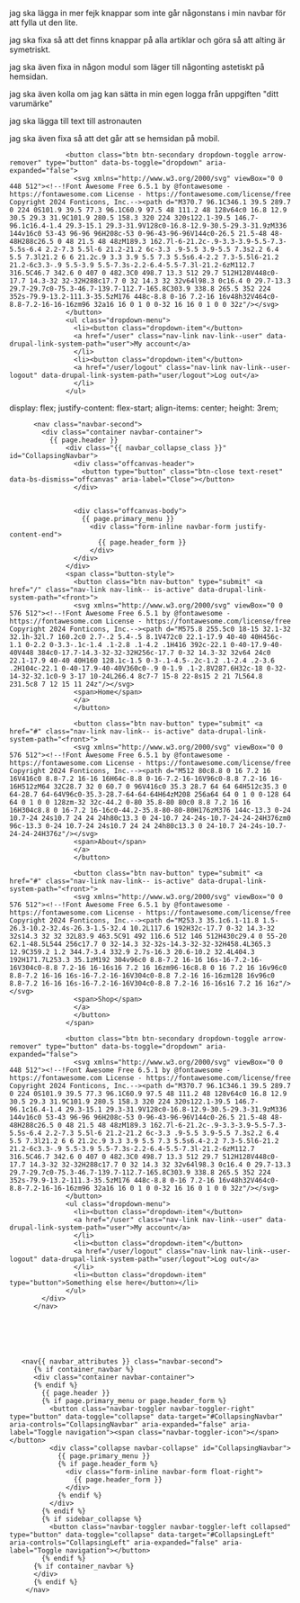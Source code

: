 jag ska lägga in mer fejk knappar som inte går någonstans i min navbar för att fylla ut den lite.

jag ska fixa så att det finns knappar på alla artiklar och göra så att alting är symetriskt.

jag ska även fixa in någon modul som läger till någonting astetiskt på hemsidan.

jag ska även kolla om jag kan sätta in min egen logga från uppgiften "ditt varumärke"

jag ska lägga till text till astronauten

jag ska även fixa så att det går att se hemsidan på mobil.


                  <button class="btn btn-secondary dropdown-toggle arrow-remover" type="button" data-bs-toggle="dropdown" aria-expanded="false">
                    <svg xmlns="http://www.w3.org/2000/svg" viewBox="0 0 448 512"><!--!Font Awesome Free 6.5.1 by @fontawesome - https://fontawesome.com License - https://fontawesome.com/license/free Copyright 2024 Fonticons, Inc.--><path d="M370.7 96.1C346.1 39.5 289.7 0 224 0S101.9 39.5 77.3 96.1C60.9 97.5 48 111.2 48 128v64c0 16.8 12.9 30.5 29.3 31.9C101.9 280.5 158.3 320 224 320s122.1-39.5 146.7-96.1c16.4-1.4 29.3-15.1 29.3-31.9V128c0-16.8-12.9-30.5-29.3-31.9zM336 144v16c0 53-43 96-96 96H208c-53 0-96-43-96-96V144c0-26.5 21.5-48 48-48H288c26.5 0 48 21.5 48 48zM189.3 162.7l-6-21.2c-.9-3.3-3.9-5.5-7.3-5.5s-6.4 2.2-7.3 5.5l-6 21.2-21.2 6c-3.3 .9-5.5 3.9-5.5 7.3s2.2 6.4 5.5 7.3l21.2 6 6 21.2c.9 3.3 3.9 5.5 7.3 5.5s6.4-2.2 7.3-5.5l6-21.2 21.2-6c3.3-.9 5.5-3.9 5.5-7.3s-2.2-6.4-5.5-7.3l-21.2-6zM112.7 316.5C46.7 342.6 0 407 0 482.3C0 498.7 13.3 512 29.7 512H128V448c0-17.7 14.3-32 32-32H288c17.7 0 32 14.3 32 32v64l98.3 0c16.4 0 29.7-13.3 29.7-29.7c0-75.3-46.7-139.7-112.7-165.8C303.9 338.8 265.5 352 224 352s-79.9-13.2-111.3-35.5zM176 448c-8.8 0-16 7.2-16 16v48h32V464c0-8.8-7.2-16-16-16zm96 32a16 16 0 1 0 0-32 16 16 0 1 0 0 32z"/></svg>
                  </button>
                  <ul class="dropdown-menu">
                    <li><button class="dropdown-item"</button> 
                    <a href="/user" class="nav-link nav-link--user" data-drupal-link-system-path="user">My account</a>
                    </li>
                    <li><button class="dropdown-item"</button>
                    <a href="/user/logout" class="nav-link nav-link--user-logout" data-drupal-link-system-path="user/logout">Log out</a>
                    </li>
                  </ul>

display: flex;
justify-content: flex-start;
align-items: center;
height: 3rem;





          <nav class="navbar-second">
            <div class="container navbar-container">
              {{ page.header }}
                  <div class="{{ navbar_collapse_class }}" id="CollapsingNavbar">
                    <div class="offcanvas-header">
                      <button type="button" class="btn-close text-reset" data-bs-dismiss="offcanvas" aria-label="Close"></button>
                    </div>

                    
                    <div class="offcanvas-body">
                      {{ page.primary_menu }}
                        <div class="form-inline navbar-form justify-content-end">
                          {{ page.header_form }}
                        </div>
                    </div>
                  </div>
                  <span class="button-style">
                    <button class="btn nav-button" type="submit" <a href="/" class="nav-link nav-link-- is-active" data-drupal-link-system-path="<front>">
                    <svg xmlns="http://www.w3.org/2000/svg" viewBox="0 0 576 512"><!--!Font Awesome Free 6.5.1 by @fontawesome - https://fontawesome.com License - https://fontawesome.com/license/free Copyright 2024 Fonticons, Inc.--><path d="M575.8 255.5c0 18-15 32.1-32 32.1h-32l.7 160.2c0 2.7-.2 5.4-.5 8.1V472c0 22.1-17.9 40-40 40H456c-1.1 0-2.2 0-3.3-.1c-1.4 .1-2.8 .1-4.2 .1H416 392c-22.1 0-40-17.9-40-40V448 384c0-17.7-14.3-32-32-32H256c-17.7 0-32 14.3-32 32v64 24c0 22.1-17.9 40-40 40H160 128.1c-1.5 0-3-.1-4.5-.2c-1.2 .1-2.4 .2-3.6 .2H104c-22.1 0-40-17.9-40-40V360c0-.9 0-1.9 .1-2.8V287.6H32c-18 0-32-14-32-32.1c0-9 3-17 10-24L266.4 8c7-7 15-8 22-8s15 2 21 7L564.8 231.5c8 7 12 15 11 24z"/></svg>
                    <span>Home</span>
                    </a>
                    </button>

                    <button class="btn nav-button" type="submit" <a href="#" class="nav-link nav-link-- is-active" data-drupal-link-system-path="<front>">
                    <svg xmlns="http://www.w3.org/2000/svg" viewBox="0 0 576 512"><!--!Font Awesome Free 6.5.1 by @fontawesome - https://fontawesome.com License - https://fontawesome.com/license/free Copyright 2024 Fonticons, Inc.--><path d="M512 80c8.8 0 16 7.2 16 16V416c0 8.8-7.2 16-16 16H64c-8.8 0-16-7.2-16-16V96c0-8.8 7.2-16 16-16H512zM64 32C28.7 32 0 60.7 0 96V416c0 35.3 28.7 64 64 64H512c35.3 0 64-28.7 64-64V96c0-35.3-28.7-64-64-64H64zM208 256a64 64 0 1 0 0-128 64 64 0 1 0 0 128zm-32 32c-44.2 0-80 35.8-80 80c0 8.8 7.2 16 16 16H304c8.8 0 16-7.2 16-16c0-44.2-35.8-80-80-80H176zM376 144c-13.3 0-24 10.7-24 24s10.7 24 24 24h80c13.3 0 24-10.7 24-24s-10.7-24-24-24H376zm0 96c-13.3 0-24 10.7-24 24s10.7 24 24 24h80c13.3 0 24-10.7 24-24s-10.7-24-24-24H376z"/></svg>    
                    <span>About</span>
                    </a>
                    </button>
                    
                    <button class="btn nav-button" type="submit" <a href="#" class="nav-link nav-link-- is-active" data-drupal-link-system-path="<front>">
                    <svg xmlns="http://www.w3.org/2000/svg" viewBox="0 0 576 512"><!--!Font Awesome Free 6.5.1 by @fontawesome - https://fontawesome.com License - https://fontawesome.com/license/free Copyright 2024 Fonticons, Inc.--><path d="M253.3 35.1c6.1-11.8 1.5-26.3-10.2-32.4s-26.3-1.5-32.4 10.2L117.6 192H32c-17.7 0-32 14.3-32 32s14.3 32 32 32L83.9 463.5C91 492 116.6 512 146 512H430c29.4 0 55-20 62.1-48.5L544 256c17.7 0 32-14.3 32-32s-14.3-32-32-32H458.4L365.3 12.9C359.2 1.2 344.7-3.4 332.9 2.7s-16.3 20.6-10.2 32.4L404.3 192H171.7L253.3 35.1zM192 304v96c0 8.8-7.2 16-16 16s-16-7.2-16-16V304c0-8.8 7.2-16 16-16s16 7.2 16 16zm96-16c8.8 0 16 7.2 16 16v96c0 8.8-7.2 16-16 16s-16-7.2-16-16V304c0-8.8 7.2-16 16-16zm128 16v96c0 8.8-7.2 16-16 16s-16-7.2-16-16V304c0-8.8 7.2-16 16-16s16 7.2 16 16z"/></svg>
                    <span>Shop</span>
                    </a>
                    </button>
                  </span>

                  <button class="btn btn-secondary dropdown-toggle arrow-remover" type="button" data-bs-toggle="dropdown" aria-expanded="false">
                    <svg xmlns="http://www.w3.org/2000/svg" viewBox="0 0 448 512"><!--!Font Awesome Free 6.5.1 by @fontawesome - https://fontawesome.com License - https://fontawesome.com/license/free Copyright 2024 Fonticons, Inc.--><path d="M370.7 96.1C346.1 39.5 289.7 0 224 0S101.9 39.5 77.3 96.1C60.9 97.5 48 111.2 48 128v64c0 16.8 12.9 30.5 29.3 31.9C101.9 280.5 158.3 320 224 320s122.1-39.5 146.7-96.1c16.4-1.4 29.3-15.1 29.3-31.9V128c0-16.8-12.9-30.5-29.3-31.9zM336 144v16c0 53-43 96-96 96H208c-53 0-96-43-96-96V144c0-26.5 21.5-48 48-48H288c26.5 0 48 21.5 48 48zM189.3 162.7l-6-21.2c-.9-3.3-3.9-5.5-7.3-5.5s-6.4 2.2-7.3 5.5l-6 21.2-21.2 6c-3.3 .9-5.5 3.9-5.5 7.3s2.2 6.4 5.5 7.3l21.2 6 6 21.2c.9 3.3 3.9 5.5 7.3 5.5s6.4-2.2 7.3-5.5l6-21.2 21.2-6c3.3-.9 5.5-3.9 5.5-7.3s-2.2-6.4-5.5-7.3l-21.2-6zM112.7 316.5C46.7 342.6 0 407 0 482.3C0 498.7 13.3 512 29.7 512H128V448c0-17.7 14.3-32 32-32H288c17.7 0 32 14.3 32 32v64l98.3 0c16.4 0 29.7-13.3 29.7-29.7c0-75.3-46.7-139.7-112.7-165.8C303.9 338.8 265.5 352 224 352s-79.9-13.2-111.3-35.5zM176 448c-8.8 0-16 7.2-16 16v48h32V464c0-8.8-7.2-16-16-16zm96 32a16 16 0 1 0 0-32 16 16 0 1 0 0 32z"/></svg>
                  </button>
                  <ul class="dropdown-menu">
                    <li><button class="dropdown-item"</button> 
                    <a href="/user" class="nav-link nav-link--user" data-drupal-link-system-path="user">My account</a>
                    </li>
                    <li><button class="dropdown-item"</button>
                    <a href="/user/logout" class="nav-link nav-link--user-logout" data-drupal-link-system-path="user/logout">Log out</a>
                    </li>
                    <li><button class="dropdown-item" type="button">Something else here</button></li>
                  </ul>
            </div>
          </nav>






       <nav{{ navbar_attributes }} class="navbar-second">
          {% if container_navbar %}
          <div class="container navbar-container">
          {% endif %}
            {{ page.header }}
            {% if page.primary_menu or page.header_form %}
              <button class="navbar-toggler navbar-toggler-right" type="button" data-toggle="collapse" data-target="#CollapsingNavbar" aria-controls="CollapsingNavbar" aria-expanded="false" aria-label="Toggle navigation"><span class="navbar-toggler-icon"></span></button>
              <div class="collapse navbar-collapse" id="CollapsingNavbar">
                {{ page.primary_menu }}
                {% if page.header_form %}
                  <div class="form-inline navbar-form float-right">
                    {{ page.header_form }}
                  </div>
                {% endif %}
	          </div>
            {% endif %}
            {% if sidebar_collapse %}
              <button class="navbar-toggler navbar-toggler-left collapsed" type="button" data-toggle="collapse" data-target="#CollapsingLeft" aria-controls="CollapsingLeft" aria-expanded="false" aria-label="Toggle navigation"></button>
            {% endif %}
          {% if container_navbar %}
          </div>
          {% endif %}
        </nav>